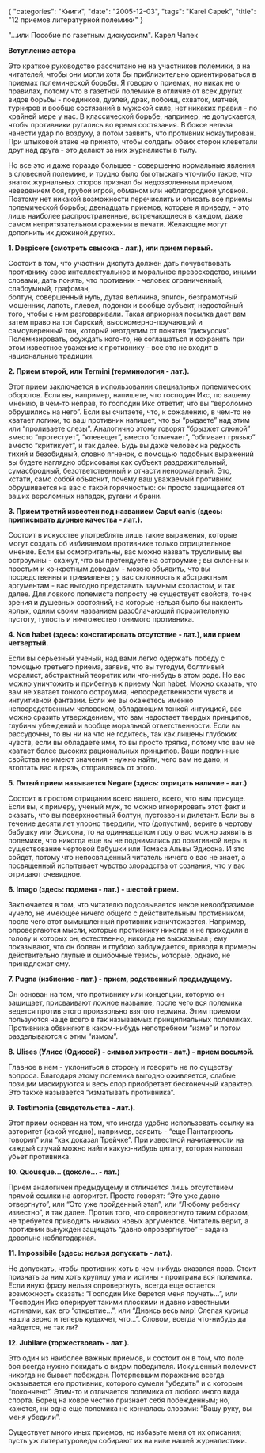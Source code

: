 {
   "categories": "Книги",
   "date": "2005-12-03",
   "tags": "Karel Capek",
   "title": "12 приемов литературной полемики"
}

"...или Пособие по газетным дискуссиям". Карел Чапек

**Вступление автора**

Это краткое руководство рассчитано не на участников полемики, а на читателей, чтобы они могли хотя бы приблизительно ориентироваться в приемах полемической борьбы. Я говорю о приемах, но никак не о правилах, потому что в газетной полемике в отличие от всех других видов борьбы - поединков, дуэлей, драк, побоищ, схваток, матчей, турниров и вообще состязаний в мужской силе, нет никаких правил - по крайней мере у нас. В классической борьбе, например, не допускается, чтобы противники ругались во время состязания. В боксе нельзя нанести удар по воздуху, а потом заявить, что противник нокаутирован. При штыковой атаке не принято, чтобы солдаты обеих сторон клеветали друг над друга - это делают за них журналисты в тылу.

Но все это и даже гораздо большее - совершенно нормальные явления в словесной полемике, и трудно было бы отыскать что-либо такое, что знаток журнальных споров признал бы недозволенным приемом, неведением боя, грубой игрой, обманом или неблагородной уловкой. Поэтому нет никакой возможности перечислить и описать все приемы полемической борьбы; двенадцать приемов, которые я приведу, - это лишь наиболее распространенные, встречающиеся в каждом, даже самом непритязательном сражении в печати. Желающие могут дополнить их дюжиной других.

**1\. Despicere (смотреть свысока - лат.), или прием первый.**

Состоит в том, что участник диспута должен дать почувствовать противнику свое интеллектуальное и моральное превосходство, иными словами, дать понять, что противник - человек ограниченный, слабоумный, графоман,  
болтун, совершенный нуль, дутая величина, эпигон, безграмотный мошенник, лапоть, плевел, подонок и вообще субъект, недостойный того, чтобы с ним разговаривали. Такая априорная посылка дает вам затем право на тот барский, высокомерно-поучающий и самоуверенный тон, который неотделим от понятия “дискуссия”. Полемизировать, осуждать кого-то, не соглашаться и сохранять при этом известное уважение к противнику - все это не входит в национальные традиции.

**2\. Прием второй, или Termini (терминология - лат.).**

Этот прием заключается в использовании специальных полемических оборотов. Если вы, например, напишете, что господин Икс, по вашему мнению, в чем-то неправ, то господин Икс ответит, что вы “вероломно обрушились на него”. Если вы считаете, что, к сожалению, в чем-то не хватает логики, то ваш противник напишет, что вы “рыдаете” над этим или “проливаете слезы”. Аналогично этому говорят “брызжет слюной” вместо “протестует”, “клевещет”, вместо “отмечает”, “обливает грязью” вместо “критикует”, и так далее. Будь вы даже человек на редкость тихий и безобидный, словно ягненок, с помощью подобных выражений вы будете наглядно обрисованы как субъект раздражительный, сумасбродный, безответственный и отчасти ненормальный. Это, кстати, само собой объяснит, почему ваш уважаемый противник обрушивается на вас с такой горячностью: он просто защищается от ваших вероломных нападок, ругани и брани.

**3\. Прием третий известен под названием Caput canis (здесь: приписывать дурные качества - лат.).**

Состоит в искусстве употреблять лишь такие выражения, которые могут создать об избиваемом противнике только отрицательное мнение. Если вы осмотрительны, вас можно назвать трусливым; вы остроумны - скажут, что вы претендуете на остроумие ; вы склонны к простым и конкретным доводам - можно объявить, что вы посредственны и тривиальны ; у вас склонность к абстрактным аргументам - вас выгодно представить заумным схоластом, и так далее. Для ловкого полемиста попросту не существует свойств, точек зрения и душевных состояний, на которые нельзя было бы наклеить ярлык, одним своим названием разоблачающий поразительную пустоту, тупость и ничтожество гонимого противника.

**4\. Non habet (здесь: констатировать отсутствие - лат.), или прием четвертый.**

Если вы серьезный ученый, над вами легко одержать победу с помощью третьего приема, заявив, что вы тугодум, болтливый моралист, абстрактный теоретик или что-нибудь в этом роде. Но вас можно уничтожить и прибегнув к приему Non habet. Можно сказать, что вам не хватает тонкого остроумия, непосредственности чувств и интуитивной фантазии. Если же вы окажетесь именно непосредственным человеком, обладающим тонкой интуицией, вас можно сразить утверждением, что вам недостает твердых принципов, глубины убеждений и вообще моральной ответственности. Если вы рассудочны, то вы ни на что не годитесь, так как лишены глубоких чувств, если вы обладаете ими, то вы просто тряпка, потому что вам не хватает более высоких рациональных принципов. Ваши подлинные свойства не имеют значения - нужно найти, чего вам не дано, и втоптать вас в грязь, отправляясь от этого.

**5\. Пятый прием называется Negare (здесь: отрицать наличие - лат.)**

Cостоит в простом отрицании всего вашего, всего, что вам присуще. Если вы, к примеру, ученый муж, то можно игнорировать этот факт и сказать, что вы поверхностный болтун, пустозвон и дилетант. Если вы в течение десяти лет упорно твердили, что (допустим), верите в чертову бабушку или Эдисона, то на одиннадцатом году о вас можно заявить в полемике, что никогда еще вы не поднимались до позитивной веры в существование чертовой бабушки или Томаса Альвы Эдисона. И это сойдет, потому что непосвященный читатель ничего о вас не знает, а посвященный испытывает чувство злорадства от сознания, что у вас отрицают очевидное.

**6\. Imago (здесь: подмена - лат.) - шестой прием.**

Заключается в том, что читателю подсовывается некое невообразимое чучело, не имеющее ничего общего с действительным противником, после чего этот вымышленный противник изничтожается. Например, опровергаются мысли, которые противнику никогда и не приходили в голову и которых он, естественно, никогда не высказывал ; ему показывают, что он болван и глубоко заблуждается, приводя в примеры действительно глупые и ошибочные тезисы, которые, однако, не принадлежат ему.

**7\. Pugna (избиение - лат.) - прием, родственный предыдущему.**

Он основан на том, что противнику или концепции, которую он защищает, присваивают ложное название, после чего вся полемика ведется против этого произвольно взятого термина. Этим приемом пользуются чаще всего в так называемых принципиальных полемиках. Противника обвиняют в каком-нибудь непотребном “изме” и потом разделываются с этим “измом”.

**8\. Ulises (Улисс (Одиссей) - символ хитрости - лат.) - прием восьмой.**

Главное в нем - уклониться в сторону и говорить не по существу вопроса. Благодаря этому полемика выгодно оживляется, слабые позиции маскируются и весь спор приобретает бесконечный характер. Это также называется “изматывать противника”.

**9\. Testimonia (свидетельства - лат.).**

Этот прием основан на том, что иногда удобно использовать ссылку на авторитет (какой угодно), например, заявить - “еще Пантагрюэль говорил” или “как доказал Трейчке”. При известной начитанности на каждый случай можно найти какую-нибудь цитату, которая наповал убьет противника.

**10\. Quousque… (доколе… - лат.)**

Прием аналогичен предыдущему и отличается лишь отсутствием прямой ссылки на авторитет. Просто говорят: “Это уже давно отвергнуто”, или “Это уже пройденный этап”, или “Любому ребенку известно”, и так далее. Против того, что опровергнуто таким образом, не требуется приводить никаких новых аргументов. Читатель верит, а противник вынужден защищать “давно опровергнутое” - задача довольно неблагодарная.

**11\. Impossibile (здесь: нельзя допускать - лат.).**

Не допускать, чтобы противник хоть в чем-нибудь оказался прав. Стоит признать за ним хоть крупицу ума и истины - проиграна вся полемика. Если иную фразу нельзя опровергнуть, всегда еще остается возможность сказать: “Господин Икс берется меня поучать…”, или “Господин Икс оперирует такими плоскими и давно известными истинами, как его “открытие…”, или “Дивись весь мир! Слепая курица нашла зерно и теперь кудахчет, что…”. Словом, всегда что-нибудь да найдется, не так ли?

**12\. Jubilare (торжествовать - лат.).**

Это один из наиболее важных приемов, и состоит он в том, что поле боя всегда нужно покидать с видом победителя. Искушенный полемист никогда не бывает побежден. Потерпевшим поражение всегда оказывается его противник, которого сумели “убедить” и с которым “покончено”. Этим-то и отличается полемика от любого иного вида спорта. Борец на ковре честно признает себя побежденным; но, кажется, ни одна еще полемика не кончалась словами: “Вашу руку, вы меня убедили”.

Существует много иных приемов, но избавьте меня от их описания; пусть уж литературоведы собирают их на ниве нашей журналистики.
